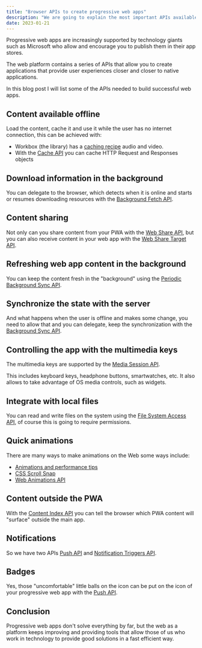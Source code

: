 ```yaml
---
title: "Browser APIs to create progressive web apps"
description: "We are going to explain the most important APIs available to create progressive web apps and publish them in the app stores."
date: 2023-01-21
---
```



Progressive web apps are increasingly supported by technology giants such as Microsoft who allow and encourage you to publish them in their app stores.

The web platform contains a series of APIs that allow you to create applications that provide user experiences closer and closer to native applications.

In this blog post I will list some of the APIs needed to build successful web apps.

## Content available offline

Load the content, cache it and use it while the user has no internet connection, this can be achieved with:

- Workbox (the library) has a [caching recipe](https://developer.chrome.com/docs/workbox/serving-cached-audio-and-video/) audio and video.
- With the [Cache API](https://developer.mozilla.org/docs/Web/API/Cache) you can cache HTTP Request and Responses objects

## Download information in the background

You can delegate to the browser, which detects when it is online and starts or resumes downloading resources with the [Background Fetch API](https://developers.google.com/web/updates/2018/12/background-fetch).

## Content sharing

Not only can you share content from your PWA with the [Web Share API](https://web.dev/web-share/), but you can also receive content in your web app with the [Web Share Target API](https://web.dev/web-share-target/).

## Refreshing web app content in the background

You can keep the content fresh in the "background" using the [Periodic Background Sync API](https://web.dev/periodic-background-sync/).

## Synchronize the state with the server

And what happens when the user is offline and makes some change, you need to allow that and you can delegate, keep the synchronization with the [Background Sync API](https://developers.google.com/web/updates/2015/12/background-sync).

## Controlling the app with the multimedia keys

The multimedia keys are supported by the [Media Session API](https://web.dev/media-session/).

This includes keyboard keys, headphone buttons, smartwatches, etc. It also allows to take advantage of OS media controls, such as widgets.

## Integrate with local files

You can read and write files on the system using the [File System Access API](https://web.dev/file-system-access/), of course this is going to require permissions.

## Quick animations

There are many ways to make animations on the Web some ways include:

- [Animations and performance tips](https://developers.google.com/web/fundamentals/design-and-ux/animations/animations-and-performance)
- [CSS Scroll Snap](https://developers.google.com/web/updates/2018/07/css-scroll-snap)
- [Web Animations API](https://developer.mozilla.org/docs/Web/API/Web_Animations_API)

## Content outside the PWA

With the [Content Index API](https://web.dev/content-indexing-api/) you can tell the browser which PWA content will "surface" outside the main app.

## Notifications

So we have two APIs [Push API](https://developers.google.com/web/fundamentals/push-notifications) and [Notification Triggers API](https://web.dev/notification-triggers/).

## Badges

Yes, those "uncomfortable" little balls on the icon can be put on the icon of your progressive web app with the [Push API](https://www.w3.org/TR/push-api/).

## Conclusion

Progressive web apps don't solve everything by far, but the web as a platform keeps improving and providing tools that allow those of us who work in technology to provide good solutions in a fast efficient way.